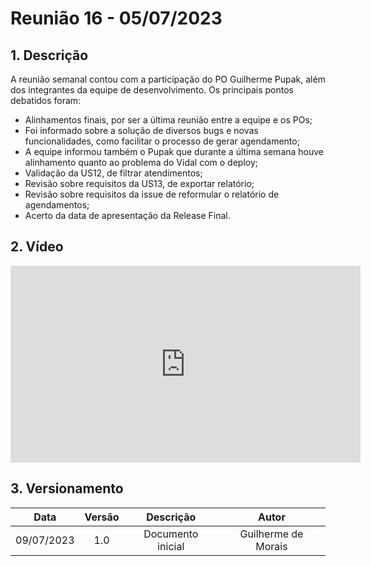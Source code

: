 # Reunião 16 - 05/07/2023

## 1. Descrição

A reunião semanal contou com a participação do PO Guilherme Pupak, além dos integrantes da equipe de desenvolvimento. Os principais pontos debatidos foram:

- Alinhamentos finais, por ser a última reunião entre a equipe e os POs;
- Foi informado sobre a solução de diversos bugs e novas funcionalidades, como facilitar o processo de gerar agendamento;
- A equipe informou também o Pupak que durante a última semana houve alinhamento quanto ao problema do Vidal com o deploy;
- Validação da US12, de filtrar atendimentos;
- Revisão sobre requisitos da US13, de exportar relatório;
- Revisão sobre requisitos da issue de reformular o relatório de agendamentos;
- Acerto da data de apresentação da Release Final.

## 2. Vídeo

<center>

<iframe width="560" height="315" src="https://www.youtube.com/embed/BQl6cJFxdeQ" title="YouTube video player" frameborder="0" allow="accelerometer; autoplay; clipboard-write; encrypted-media; gyroscope; picture-in-picture; web-share" allowfullscreen></iframe>

</center>

## 3. Versionamento

<center>

|    Data    | Versão |            Descrição             |      Autor      |
| :--------: | :----: | :------------------------------: | :-------------: |
|      09/07/2023      |  1.0   |               Documento inicial                   |       Guilherme de Morais          |

</center>
